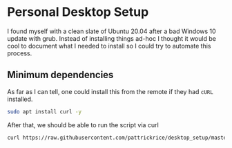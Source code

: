 # Personal Desktop Setup
I found myself with a clean slate of Ubuntu 20.04 after a bad Windows 10 update with grub. Instead of installing things ad-hoc I thought it would be cool to document what I needed to install so I could try to automate this process.

## Minimum dependencies
As far as I can tell, one could install this from the remote if they had `cURL` installed.

```bash
sudo apt install curl -y
```

After that, we should be able to run the script via curl

```bash
curl https://raw.githubusercontent.com/pattrickrice/desktop_setup/master/install.sh | bash
```
